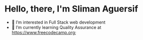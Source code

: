 # Hello, there, I'm Sliman Aguersif
- 👀 I’m interested in Full Stack web development
- 🌱 I’m currently learning Quality Assurance at https://www.freecodecamp.org;

<!---
Slimattcode/Slimattcode is a ✨ special ✨ repository because its `README.md` (this file) appears on your GitHub profile.
You can click the Preview link to take a look at your changes.
--->
